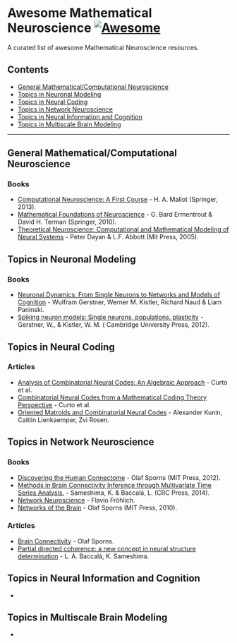 # Awesome Mathematical Neuroscience [![Awesome](https://awesome.re/badge.svg)](https://github.com/sindresorhus/awesome)

A curated list of awesome Mathematical Neuroscience resources.

## Contents

- [General Mathematical/Computational Neuroscience](#general-mathematicalcomputational-neuroscience)
- [Topics in Neuronal Modeling](#topics-in-neuronal-modeling)
- [Topics in Neural Coding](#topics-in-neural-coding)
- [Topics in Network Neuroscience](#topics-in-network-neuroscience)
- [Topics in Neural Information and Cognition](#topics-in-neural-information-and-cognition)
- [Topics in Multiscale Brain Modeling](#topics-in-multiscale-brain-modeling)

<hr>

## General Mathematical/Computational Neuroscience

### Books

- [Computational Neuroscience: A First Course](https://students.aiu.edu/submissions/profiles/resources/onlineBook/q9C4X4_computational%20neuroscience.pdf) - H. A. Mallot (Springer, 2013).
- [Mathematical Foundations of Neuroscience](https://link.springer.com/book/10.1007/978-0-387-87708-2) - G. Bard Ermentrout & David H. Terman (Springer, 2010).
- [Theoretical Neuroscience: Computational and Mathematical Modeling of Neural Systems](https://boulderschool.yale.edu/sites/default/files/files/DayanAbbott.pdf) - Peter Dayan & L.F. Abbott (Mit Press, 2005).

## Topics in Neuronal Modeling

### Books

- [Neuronal Dynamics: From Single Neurons to Networks and Models of Cognition](https://neuronaldynamics.epfl.ch/) - Wulfram Gerstner, Werner M. Kistler, Richard Naud & Liam Paninski.
- [Spiking neuron models: Single neurons, populations, plasticity](https://www.cambridge.org/core/books/spiking-neuron-models/76A3FC77EC2D24CDD91E29EBB23ADB0B) - Gerstner, W., & Kistler, W. M. (
Cambridge University Press, 2012).



## Topics in Neural Coding


### Articles

- [Analysis of Combinatorial Neural Codes: An Algebraic Approach](https://www.sciencedirect.com/science/article/abs/pii/B9780128140666000076) - Curto et al.
- [Combinatorial Neural Codes from a Mathematical Coding Theory Perspective](https://digitalcommons.unl.edu/cgi/viewcontent.cgi?article=1061&context=mathfacpub) - Curto et al.
- [Oriented Matroids and Combinatorial Neural Codes](https://arxiv.org/abs/2002.03542) - Alexander Kunin, Caitlin Lienkaemper, Zvi Rosen.


## Topics in Network Neuroscience

### Books

- [Discovering the Human Connectome](https://direct.mit.edu/books/monograph/2168/Discovering-the-Human-Connectome) - Olaf Sporns (MIT Press, 2012).
- [Methods in Brain Connectivity Inference through Multivariate Time Series Analysis.](https://www.routledge.com/Methods-in-Brain-Connectivity-Inference-through-Multivariate-Time-Series-Analysis/Sameshima-Baccala/p/book/9781439845721) - Sameshima, K. & Baccalá, L. (CRC Press, 2014).
- [Network Neuroscience](https://www.amazon.com.br/Network-Neuroscience-English-Flavio-Fr%C3%B6hlich-ebook/dp/B01LWN9C1C) - Flavio Fröhlich.
- [Networks of the Brain](https://mitpress.mit.edu/9780262528986/networks-of-the-brain/) - Olaf Sporns (MIT Press, 2010).

### Articles

- [Brain Connectivity](http://www.scholarpedia.org/article/Brain_connectivity) - Olaf Sporns.
- [Partial directed coherence: a new concept in neural structure determination](https://pubmed.ncbi.nlm.nih.gov/11417058/) - L. A. Baccalá, K. Sameshima.


## Topics in Neural Information and Cognition

- []()

## Topics in Multiscale Brain Modeling

- []()
